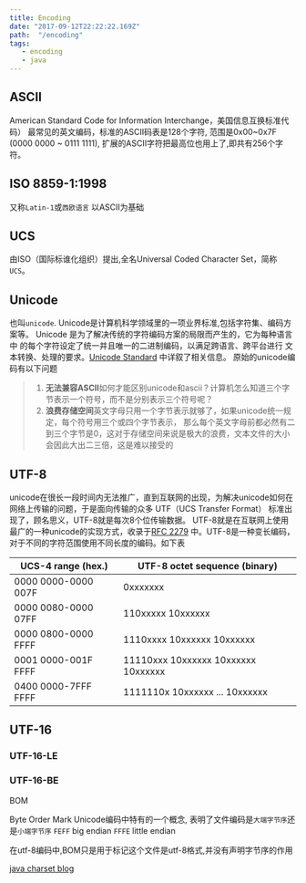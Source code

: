 ```yaml
---
title: Encoding
date: "2017-09-12T22:22:22.169Z"
path:  "/encoding"
tags:
   - encoding
   - java
---
```



## ASCII
American Standard Code for Information Interchange，美国信息互换标准代码）
最常见的英文编码，标准的ASCII码表是128个字符,
范围是0x00~0x7F (0000 0000 ~ 0111 1111),
扩展的ASCII字符把最高位也用上了,即共有256个字符。

## ISO 8859-1:1998
又称`Latin-1`或`西欧语言`
以ASCII为基础

## UCS
由ISO（国际标谁化组织）提出,全名Universal Coded Character Set，简称`UCS`。



## Unicode
也叫`unicode`.
Unicode是计算机科学领域里的一项业界标准,包括字符集、编码方案等。
Unicode 是为了解决传统的字符编码方案的局限而产生的，它为每种语言中
的每个字符设定了统一并且唯一的二进制编码，以满足跨语言、跨平台进行
文本转换、处理的要求。[Unicode Standard](http://www.unicode.org/standard/standard.html)
中详叙了相关信息。
原始的unicode编码有以下问题
> 1. **无法兼容ASCII**如何才能区别unicode和ascii？计算机怎么知道三个字节表示一个符号，而不是分别表示三个符号呢？
> 2. **浪费存储空间**英文字母只用一个字节表示就够了，如果unicode统一规定，每个符号用三个或四个字节表示，
> 那么每个英文字母前都必然有二到三个字节是0，这对于存储空间来说是极大的浪费，文本文件的大小会因此大出二三倍，这是难以接受的




## UTF-8
unicode在很长一段时间内无法推广，直到互联网的出现，为解决unicode如何在网络上传输的问题，于是面向传输的众多 UTF（UCS Transfer Format）
标准出现了，顾名思义，UTF-8就是每次8个位传输数据。
UTF-8就是在互联网上使用最广的一种unicode的实现方式，收录于[RFC 2279](https://www.ietf.org/rfc/rfc2279.txt)
中。UTF-8是一种变长编码，对于不同的字符范围使用不同长度的编码。如下表

| UCS-4 range (hex.)   | UTF-8 octet sequence (binary) |
| ---------------------|-------------------------------|
| 0000 0000-0000 007F  | 0xxxxxxx 
| 0000 0080-0000 07FF  | 110xxxxx 10xxxxxx
| 0000 0800-0000 FFFF  | 1110xxxx 10xxxxxx 10xxxxxx
| 0001 0000-001F FFFF  | 11110xxx 10xxxxxx 10xxxxxx 10xxxxxx
| 0400 0000-7FFF FFFF  | 1111110x 10xxxxxx ... 10xxxxxx

## UTF-16

### UTF-16-LE
### UTF-16-BE

BOM

Byte Order Mark
Unicode编码中特有的一个概念, 表明了文件编码是`大端字节序`还是`小端字节序`
`FEFF` big endian
`FFFE` little endian

在utf-8编码中,BOM只是用于标记这个文件是utf-8格式,并没有声明字节序的作用

[java charset blog](http://lukejin.iteye.com/blog/586088)